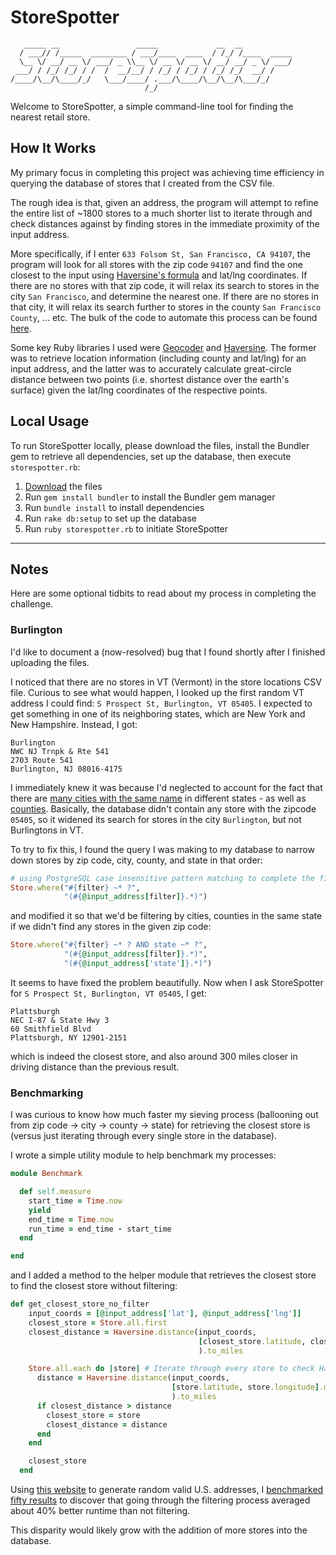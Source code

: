 # StoreSpotter

```
   _____ __                 _____             __  __
  / ___// /_____  ________ / ___/____  ____  / /_/ /____  _____
  \__ \/ __/ __ \/ ___/ _ \\__ \/ __ \/ __ \/ __/ __/ _ \/ ___/
 ___/ / /_/ /_/ / /  /  __/__/ / /_/ / /_/ / /_/ /_/  __/ /
/____/\__/\____/_/   \___/____/ .___/\____/\__/\__/\___/_/
                              /_/
```

Welcome to StoreSpotter, a simple command-line tool for finding the nearest retail store.

## How It Works

My primary focus in completing this project was achieving time efficiency in querying the database of stores that I created from the CSV file.

The rough idea is that, given an address, the program will attempt to refine the entire list of ~1800 stores to a much shorter list to iterate through and check distances against by finding stores in the immediate proximity of the input address.

More specifically, if I enter `633 Folsom St, San Francisco, CA 94107`, the program will look for all stores with the zip code `94107` and find the one closest to the input using [Haversine's formula](https://en.wikipedia.org/wiki/Haversine_formula) and lat/lng coordinates. If there are no stores with that zip code, it will relax its search to stores in the city `San Francisco`, and determine the nearest one. If there are no stores in that city, it will relax its search further to stores in the county `San Francisco County`, ... etc. The bulk of the code to automate this process can be found [here](https://github.com/parkyngj/geo-challenge/blob/master/app/helpers/store_helper.rb).

Some key Ruby libraries I used were [Geocoder](https://github.com/alexreisner/geocoder) and [Haversine](https://github.com/kristianmandrup/haversine). The former was to retrieve location information (including county and lat/lng) for an input address, and the latter was to accurately calculate great-circle distance between two points (i.e. shortest distance over the earth's surface) given the lat/lng coordinates of the respective points.

## Local Usage

To run StoreSpotter locally, please download the files, install the Bundler gem to retrieve all dependencies, set up the database, then execute `storespotter.rb`:

1. [Download](https://github.com/parkyngj/geo-challenge/archive/master.zip) the files
2. Run `gem install bundler` to install the Bundler gem manager
3. Run `bundle install` to install dependencies
4. Run `rake db:setup` to set up the database
5. Run `ruby storespotter.rb` to initiate StoreSpotter

----

## Notes

Here are some optional tidbits to read about my process in completing the challenge.

### Burlington

I'd like to document a (now-resolved) bug that I found shortly after I finished uploading the files. 

I noticed that there are no stores in VT (Vermont) in the store locations CSV file. Curious to see what would happen, I looked up the first random VT address I could find: `S Prospect St, Burlington, VT 05405`. I expected to get something in one of its neighboring states, which are New York and New Hampshire. Instead, I got:

```
Burlington
NWC NJ Trnpk & Rte 541
2703 Route 541
Burlington, NJ 08016-4175
```

I immediately knew it was because I'd neglected to account for the fact that there are [many cities with the same name](https://en.wikipedia.org/wiki/List_of_the_most_common_U.S._place_names) in different states - as well as [counties](https://en.wikipedia.org/wiki/List_of_the_most_common_U.S._county_names). Basically, the database didn't contain any store with the zipcode `05405`, so it widened its search for stores in the city `Burlington`, but not Burlingtons in VT.

To try to fix this, I found the query I was making to my database to narrow down stores by zip code, city, county, and state in that order:

```ruby
# using PostgreSQL case insensitive pattern matching to complete the filter
Store.where("#{filter} ~* ?",
            "(#{@input_address[filter]}.*)")
```

and modified it so that we'd be filtering by cities, counties in the same state if we didn't find any stores in the given zip code:

```ruby
Store.where("#{filter} ~* ? AND state ~* ?",
            "(#{@input_address[filter]}.*)",
            "(#{@input_address['state']}.*)")
```

It seems to have fixed the problem beautifully. Now when I ask StoreSpotter for `S Prospect St, Burlington, VT 05405`, I get:

```
Plattsburgh
NEC I-87 & State Hwy 3
60 Smithfield Blvd
Plattsburgh, NY 12901-2151
```

which is indeed the closest store, and also around 300 miles closer in driving distance than the previous result.

### Benchmarking

I was curious to know how much faster my sieving process (ballooning out from zip code -> city -> county -> state) for retrieving the closest store is (versus just iterating through every single store in the database).

I wrote a simple utility module to help benchmark my processes:

```ruby
module Benchmark

  def self.measure
    start_time = Time.now
    yield
    end_time = Time.now
    run_time = end_time - start_time
  end

end
```

and I added a method to the helper module that retrieves the closest store to find the closest store without filtering:

```ruby
def get_closest_store_no_filter
    input_coords = [@input_address['lat'], @input_address['lng']]
    closest_store = Store.all.first
    closest_distance = Haversine.distance(input_coords,
                                          [closest_store.latitude, closest_store.longitude].map(&:to_f)
                                          ).to_miles

    Store.all.each do |store| # Iterate through every store to check Haversine distances against
      distance = Haversine.distance(input_coords,
                                    [store.latitude, store.longitude].map(&:to_f)
                                    ).to_miles
      if closest_distance > distance
        closest_store = store
        closest_distance = distance
      end
    end

    closest_store
  end
 ```
  
Using [this website](https://fakena.me/random-real-address/) to generate random valid U.S. addresses, I [benchmarked fifty results](https://docs.google.com/spreadsheets/d/1D33FpYXzKfzVD6iWTSNfltRSymQ3iNXoz6xE4j1DRPo/edit?usp=sharing) to discover that going through the filtering process averaged about 40% better runtime than not filtering.

This disparity would likely grow with the addition of more stores into the database.
